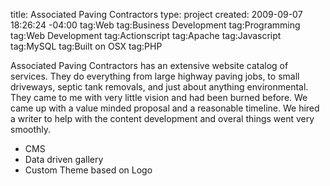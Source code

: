 title: Associated Paving Contractors
type: project
created: 2009-09-07 18:26:24 -04:00
tag:Web
tag:Business Development
tag:Programming
tag:Web Development
tag:Actionscript
tag:Apache
tag:Javascript
tag:MySQL
tag:Built on OSX
tag:PHP

Associated Paving Contractors has an extensive website catalog of services. They do everything from large highway paving jobs, to small driveways, septic tank removals, and just about anything environmental. They came to me with very little vision and had been burned before. We came up with a value minded proposal and a reasonable timeline. We hired a writer to help with the content development and overal things went very smoothly.

*   CMS
*   Data driven gallery
*   Custom Theme based on Logo